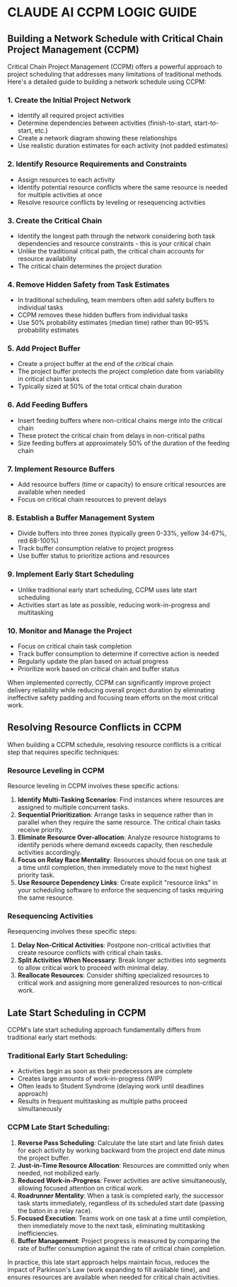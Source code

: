 # CLAUDE AI CCPM LOGIC GUIDE

## Building a Network Schedule with Critical Chain Project Management (CCPM)

Critical Chain Project Management (CCPM) offers a powerful approach to project scheduling that addresses many limitations of traditional methods. Here's a detailed guide to building a network schedule using CCPM:

### 1. Create the Initial Project Network

- Identify all required project activities
- Determine dependencies between activities (finish-to-start, start-to-start, etc.)
- Create a network diagram showing these relationships
- Use realistic duration estimates for each activity (not padded estimates)

### 2. Identify Resource Requirements and Constraints

- Assign resources to each activity
- Identify potential resource conflicts where the same resource is needed for multiple activities at once
- Resolve resource conflicts by leveling or resequencing activities

### 3. Create the Critical Chain

- Identify the longest path through the network considering both task dependencies and resource constraints - this is your critical chain
- Unlike the traditional critical path, the critical chain accounts for resource availability
- The critical chain determines the project duration

### 4. Remove Hidden Safety from Task Estimates

- In traditional scheduling, team members often add safety buffers to individual tasks
- CCPM removes these hidden buffers from individual tasks
- Use 50% probability estimates (median time) rather than 90-95% probability estimates

### 5. Add Project Buffer

- Create a project buffer at the end of the critical chain
- The project buffer protects the project completion date from variability in critical chain tasks
- Typically sized at 50% of the total critical chain duration

### 6. Add Feeding Buffers

- Insert feeding buffers where non-critical chains merge into the critical chain
- These protect the critical chain from delays in non-critical paths
- Size feeding buffers at approximately 50% of the duration of the feeding chain

### 7. Implement Resource Buffers

- Add resource buffers (time or capacity) to ensure critical resources are available when needed
- Focus on critical chain resources to prevent delays

### 8. Establish a Buffer Management System

- Divide buffers into three zones (typically green 0-33%, yellow 34-67%, red 68-100%)
- Track buffer consumption relative to project progress
- Use buffer status to prioritize actions and resources

### 9. Implement Early Start Scheduling

- Unlike traditional early start scheduling, CCPM uses late start scheduling
- Activities start as late as possible, reducing work-in-progress and multitasking

### 10. Monitor and Manage the Project

- Focus on critical chain task completion
- Track buffer consumption to determine if corrective action is needed
- Regularly update the plan based on actual progress
- Prioritize work based on critical chain and buffer status

When implemented correctly, CCPM can significantly improve project delivery reliability while reducing overall project duration by eliminating ineffective safety padding and focusing team efforts on the most critical work.

## Resolving Resource Conflicts in CCPM

When building a CCPM schedule, resolving resource conflicts is a critical step that requires specific techniques:

### Resource Leveling in CCPM

Resource leveling in CCPM involves these specific actions:

1. **Identify Multi-Tasking Scenarios**: Find instances where resources are assigned to multiple concurrent tasks.
2. **Sequential Prioritization**: Arrange tasks in sequence rather than in parallel when they require the same resource. The critical chain tasks receive priority.
3. **Eliminate Resource Over-allocation**: Analyze resource histograms to identify periods where demand exceeds capacity, then reschedule activities accordingly.
4. **Focus on Relay Race Mentality**: Resources should focus on one task at a time until completion, then immediately move to the next highest priority task.
5. **Use Resource Dependency Links**: Create explicit "resource links" in your scheduling software to enforce the sequencing of tasks requiring the same resource.

### Resequencing Activities

Resequencing involves these specific steps:

1. **Delay Non-Critical Activities**: Postpone non-critical activities that create resource conflicts with critical chain tasks.
2. **Split Activities When Necessary**: Break longer activities into segments to allow critical work to proceed with minimal delay.
3. **Reallocate Resources**: Consider shifting specialized resources to critical work and assigning more generalized resources to non-critical work.

## Late Start Scheduling in CCPM

CCPM's late start scheduling approach fundamentally differs from traditional early start methods:

### Traditional Early Start Scheduling:

- Activities begin as soon as their predecessors are complete
- Creates large amounts of work-in-progress (WIP)
- Often leads to Student Syndrome (delaying work until deadlines approach)
- Results in frequent multitasking as multiple paths proceed simultaneously

### CCPM Late Start Scheduling:

1. **Reverse Pass Scheduling**: Calculate the late start and late finish dates for each activity by working backward from the project end date minus the project buffer.
2. **Just-in-Time Resource Allocation**: Resources are committed only when needed, not mobilized early.
3. **Reduced Work-in-Progress**: Fewer activities are active simultaneously, allowing focused attention on critical work.
4. **Roadrunner Mentality**: When a task is completed early, the successor task starts immediately, regardless of its scheduled start date (passing the baton in a relay race).
5. **Focused Execution**: Teams work on one task at a time until completion, then immediately move to the next task, eliminating multitasking inefficiencies.
6. **Buffer Management**: Project progress is measured by comparing the rate of buffer consumption against the rate of critical chain completion.

In practice, this late start approach helps maintain focus, reduces the impact of Parkinson's Law (work expanding to fill available time), and ensures resources are available when needed for critical chain activities.